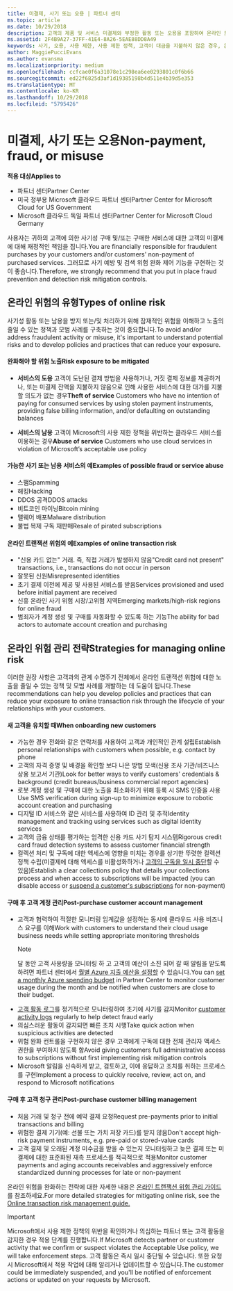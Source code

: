 ```yaml
---
title: 미결제, 사기 또는 오용 | 파트너 센터
ms.topic: article
ms.date: 10/29/2018
description: 고객의 제품 및 서비스 미결제와 부정한 활동 또는 오용을 포함하여 온라인 트랜잭션의 위험을 관리하기 위한 전략입니다.
ms.assetid: 2F4B9A27-37FF-41E4-8A26-5EAE88DD8A49
keywords: 사기, 오용, 사용 제한, 사용 제한 정책, 고객이 대금을 지불하지 않은 경우, 온라인 위험, 서비스 도용, 서비스 남용, 구독 일시 중단
author: MaggiePucciEvans
ms.author: evansma
ms.localizationpriority: medium
ms.openlocfilehash: ccfcae0f6a31078e1c298ea6ee0293801c0f6b66
ms.sourcegitcommit: ed22f6825d3af1d19385198b4d511e4b39d5e353
ms.translationtype: MT
ms.contentlocale: ko-KR
ms.lasthandoff: 10/29/2018
ms.locfileid: "5795426"
---
```

# <a name="non-payment-fraud-or-misuse"></a><span data-ttu-id="405e5-104">미결제, 사기 또는 오용</span><span class="sxs-lookup"><span data-stu-id="405e5-104">Non-payment, fraud, or misuse</span></span>

**<span data-ttu-id="405e5-105">적용 대상</span><span class="sxs-lookup"><span data-stu-id="405e5-105">Applies to</span></span>**

-  <span data-ttu-id="405e5-106">파트너 센터</span><span class="sxs-lookup"><span data-stu-id="405e5-106">Partner Center</span></span>
-  <span data-ttu-id="405e5-107">미국 정부용 Microsoft 클라우드 파트너 센터</span><span class="sxs-lookup"><span data-stu-id="405e5-107">Partner Center for Microsoft Cloud for US Government</span></span>
-  <span data-ttu-id="405e5-108">Microsoft 클라우드 독일 파트너 센터</span><span class="sxs-lookup"><span data-stu-id="405e5-108">Partner Center for Microsoft Cloud Germany</span></span>

<span data-ttu-id="405e5-109">사용자는 귀하의 고객에 의한 사기성 구매 및/또는 구매한 서비스에 대한 고객의 미결제에 대해 재정적인 책임을 집니다.</span><span class="sxs-lookup"><span data-stu-id="405e5-109">You are financially responsible for fraudulent purchases by your customers and/or customers' non-payment of purchased services.</span></span> <span data-ttu-id="405e5-110">그러므로 사기 예방 및 검색 위험 완화 제어 기능을 구현하는 것이 좋습니다.</span><span class="sxs-lookup"><span data-stu-id="405e5-110">Therefore, we strongly recommend that you put in place fraud prevention and detection risk mitigation controls.</span></span>

## <a name="types-of-online-risk"></a><span data-ttu-id="405e5-111">온라인 위험의 유형</span><span class="sxs-lookup"><span data-stu-id="405e5-111">Types of online risk</span></span>

<span data-ttu-id="405e5-112">사기성 활동 또는 남용을 방지 또는/및 처리하기 위해 잠재적인 위험을 이해하고 노출의 줄일 수 있는 정책과 모범 사례를 구축하는 것이 중요합니다.</span><span class="sxs-lookup"><span data-stu-id="405e5-112">To avoid and/or address fraudulent activity or misuse, it's important to understand potential risks and to develop policies and practices that can reduce your exposure.</span></span>

#### <a name="risk-exposure-to-be-mitigated"></a><span data-ttu-id="405e5-113">완화해야 할 위험 노출</span><span class="sxs-lookup"><span data-stu-id="405e5-113">Risk exposure to be mitigated</span></span>

- <span data-ttu-id="405e5-114">**서비스의 도용** 고객이 도난된 결제 방법을 사용하거나, 거짓 결제 정보를 제공하거나, 또는 미결제 잔액을 지불하지 않음으로 인해 사용한 서비스에 대한 대가를 지불할 의도가 없는 경우</span><span class="sxs-lookup"><span data-stu-id="405e5-114">**Theft of service** Customers who have no intention of paying for consumed services by using stolen payment instruments, providing false billing information, and/or defaulting on outstanding balances</span></span>

- <span data-ttu-id="405e5-115">**서비스의 남용** 고객이 Microsoft의 사용 제한 정책을 위반하는 클라우드 서비스를 이용하는 경우</span><span class="sxs-lookup"><span data-stu-id="405e5-115">**Abuse of service** Customers who use cloud services in violation of Microsoft’s acceptable use policy</span></span>

#### <a name="examples-of-possible-fraud-or-service-abuse"></a><span data-ttu-id="405e5-116">가능한 사기 또는 남용 서비스의 예</span><span class="sxs-lookup"><span data-stu-id="405e5-116">Examples of possible fraud or service abuse</span></span>
- <span data-ttu-id="405e5-117">스팸</span><span class="sxs-lookup"><span data-stu-id="405e5-117">Spamming</span></span>
- <span data-ttu-id="405e5-118">해킹</span><span class="sxs-lookup"><span data-stu-id="405e5-118">Hacking</span></span>
- <span data-ttu-id="405e5-119">DDOS 공격</span><span class="sxs-lookup"><span data-stu-id="405e5-119">DDOS attacks</span></span>
- <span data-ttu-id="405e5-120">비트코인 마이닝</span><span class="sxs-lookup"><span data-stu-id="405e5-120">Bitcoin mining</span></span>
- <span data-ttu-id="405e5-121">맬웨어 배포</span><span class="sxs-lookup"><span data-stu-id="405e5-121">Malware distribution</span></span>
- <span data-ttu-id="405e5-122">불법 복제 구독 재판매</span><span class="sxs-lookup"><span data-stu-id="405e5-122">Resale of pirated subscriptions</span></span> 

#### <a name="examples-of-online-transaction-risk"></a><span data-ttu-id="405e5-123">온라인 트랜잭션 위험의 예</span><span class="sxs-lookup"><span data-stu-id="405e5-123">Examples of online transaction risk</span></span>
- <span data-ttu-id="405e5-124">"신용 카드 없는" 거래. 즉, 직접 거래가 발생하지 않음</span><span class="sxs-lookup"><span data-stu-id="405e5-124">"Credit card not present" transactions, i.e., transactions do not occur in person</span></span>
- <span data-ttu-id="405e5-125">잘못된 신원</span><span class="sxs-lookup"><span data-stu-id="405e5-125">Misrepresented identities</span></span>
- <span data-ttu-id="405e5-126">초기 결제 이전에 제공 및 사용된 서비스를 받음</span><span class="sxs-lookup"><span data-stu-id="405e5-126">Services provisioned and used before initial payment are received</span></span>
- <span data-ttu-id="405e5-127">신흥 온라인 사기 위험 시장/고위험 지역</span><span class="sxs-lookup"><span data-stu-id="405e5-127">Emerging markets/high-risk regions for online fraud</span></span>
- <span data-ttu-id="405e5-128">범죄자가 계정 생성 및 구매를 자동화할 수 있도록 하는 기능</span><span class="sxs-lookup"><span data-stu-id="405e5-128">The ability for bad actors to automate account creation and purchasing</span></span>

## <a name="strategies-for-managing-online-risk"></a><span data-ttu-id="405e5-129">온라인 위험 관리 전략</span><span class="sxs-lookup"><span data-stu-id="405e5-129">Strategies for managing online risk</span></span>

<span data-ttu-id="405e5-130">이러한 권장 사항은 고객과의 관계 수명주기 전체에서 온라인 트랜잭션 위험에 대한 노출을 줄일 수 있는 정책 및 모범 사례를 개발하는 데 도움이 됩니다.</span><span class="sxs-lookup"><span data-stu-id="405e5-130">These recommendations can help you develop policies and practices that can reduce your exposure to online transaction risk through the lifecycle of your relationships with your customers.</span></span>  

#### <a name="when-onboarding-new-customers"></a><span data-ttu-id="405e5-131">새 고객을 유치할 때</span><span class="sxs-lookup"><span data-stu-id="405e5-131">When onboarding new customers</span></span>
- <span data-ttu-id="405e5-132">가능한 경우 전화와 같은 연락처를 사용하여 고객과 개인적인 관계 설립</span><span class="sxs-lookup"><span data-stu-id="405e5-132">Establish personal relationships with customers when possible, e.g. contact by phone</span></span>
- <span data-ttu-id="405e5-133">고객의 자격 증명 및 배경을 확인할 보다 나은 방법 모색(신용 조사 기관/비즈니스 상용 보고서 기관)</span><span class="sxs-lookup"><span data-stu-id="405e5-133">Look for better ways to verify customers' credentials & background (credit bureaus/business commercial report agencies)</span></span> 
- <span data-ttu-id="405e5-134">로봇 계정 생성 및 구매에 대한 노출을 최소화하기 위해 등록 시 SMS 인증을 사용</span><span class="sxs-lookup"><span data-stu-id="405e5-134">Use SMS verification during sign-up to minimize exposure to robotic account creation and purchasing</span></span>
- <span data-ttu-id="405e5-135">디지털 ID 서비스와 같은 서비스를 사용하여 ID 관리 및 추적</span><span class="sxs-lookup"><span data-stu-id="405e5-135">Identity management and tracking using services such as digital identity services</span></span>
- <span data-ttu-id="405e5-136">고객의 금융 상태를 평가하는 엄격한 신용 카드 사기 탐지 시스템</span><span class="sxs-lookup"><span data-stu-id="405e5-136">Rigorous credit card fraud detection systems to assess customer financial strength</span></span>
- <span data-ttu-id="405e5-137">컬렉션 처리 및 구독에 대한 액세스에 영향을 미치는 경우를 상기한 뚜렷한 컬렉션 정책 수립(미결제에 대해 액세스를 비활성화하거나 [고객의 구독을 일시 중단](suspend-a-subscription.md)할 수 있음)</span><span class="sxs-lookup"><span data-stu-id="405e5-137">Establish a clear collections policy that details your collections process and when access to subscriptions will be impacted (you can disable access or [suspend a customer's subscriptions](suspend-a-subscription.md) for non-payment)</span></span>

#### <a name="post-purchase-customer-account-management"></a><span data-ttu-id="405e5-138">구매 후 고객 계정 관리</span><span class="sxs-lookup"><span data-stu-id="405e5-138">Post-purchase customer account management</span></span>
- <span data-ttu-id="405e5-139">고객과 협력하여 적절한 모니터링 임계값을 설정하는 동시에 클라우드 사용 비즈니스 요구를 이해</span><span class="sxs-lookup"><span data-stu-id="405e5-139">Work with customers to understand their cloud usage business needs while setting appropriate monitoring thresholds</span></span>
    > [!NOTE]  
    >  <span data-ttu-id="405e5-140">달 동안 고객 사용량을 모니터링 하 고 고객의 예산이 소진 되어 갈 때 알림을 받도록 하려면 파트너 센터에서 [월별 Azure 지출 예산을 설정할](set-an-azure-spending-budget-for-your-customers.md) 수 있습니다.</span><span class="sxs-lookup"><span data-stu-id="405e5-140">You can [set a monthly Azure spending budget](set-an-azure-spending-budget-for-your-customers.md) in Partner Center to monitor customer usage during the month and be notified when customers are close to their budget.</span></span>
- <span data-ttu-id="405e5-141">[고객 활동 로그](activity-logs.md)를 정기적으로 모니터링하여 초기에 사기를 감지</span><span class="sxs-lookup"><span data-stu-id="405e5-141">Monitor [customer activity logs](activity-logs.md) regularly to help detect fraud early</span></span>
- <span data-ttu-id="405e5-142">의심스러운 활동이 감지되면 빠른 초치 시행</span><span class="sxs-lookup"><span data-stu-id="405e5-142">Take quick action when suspicious activities are detected</span></span>
- <span data-ttu-id="405e5-143">위험 완화 컨트롤을 구현하지 않은 경우 고객에게 구독에 대한 전체 관리자 액세스 권한을 부여하지 않도록 함</span><span class="sxs-lookup"><span data-stu-id="405e5-143">Avoid giving customers full administrative access to subscriptions without first implementing risk mitigation controls</span></span>
- <span data-ttu-id="405e5-144">Microsoft 알림을 신속하게 받고, 검토하고, 이에 응답하고 조치를 취하는 프로세스를 구현</span><span class="sxs-lookup"><span data-stu-id="405e5-144">Implement a process to quickly receive, review, act on, and respond to Microsoft notifications</span></span>

#### <a name="post-purchase-customer-billing-management"></a><span data-ttu-id="405e5-145">구매 후 고객 청구 관리</span><span class="sxs-lookup"><span data-stu-id="405e5-145">Post-purchase customer billing management</span></span>
- <span data-ttu-id="405e5-146">처음 거래 및 청구 전에 예약 결제 요청</span><span class="sxs-lookup"><span data-stu-id="405e5-146">Request pre-payments prior to initial transactions and billing</span></span> 
- <span data-ttu-id="405e5-147">위험한 결제 기기(예: 선불 또는 가치 저장 카드)를 받지 않음</span><span class="sxs-lookup"><span data-stu-id="405e5-147">Don't accept high-risk payment instruments, e.g. pre-paid or stored-value cards</span></span>
- <span data-ttu-id="405e5-148">고객 결제 및 오래된 계정 미수금을 받을 수 있는지 모니터링하고 늦은 결제 또는 미결제에 대한 표준화된 재촉 프로세스를 적극적으로 적용</span><span class="sxs-lookup"><span data-stu-id="405e5-148">Monitor customer payments and aging accounts receivables and aggressively enforce standardized dunning processes for late or non-payment</span></span>

<span data-ttu-id="405e5-149">온라인 위험을 완화하는 전략에 대한 자세한 내용은 [온라인 트랜잭션 위험 관리 가이드](https://assets.windowsphone.com/7d885238-e13b-4f10-a682-3d5adacd2859/CSP-PartnerRiskGuide-APSFinal_InvariantCulture_Default.zip)를 참조하세요.</span><span class="sxs-lookup"><span data-stu-id="405e5-149">For more detailed strategies for mitigating online risk, see the [Online transaction risk management guide.](https://assets.windowsphone.com/7d885238-e13b-4f10-a682-3d5adacd2859/CSP-PartnerRiskGuide-APSFinal_InvariantCulture_Default.zip)</span></span>

> [!IMPORTANT]  
> <span data-ttu-id="405e5-150">Microsoft에서 사용 제한 정책의 위반을 확인하거나 의심하는 파트너 또는 고객 활동을 감지한 경우 적용 단계를 진행합니다.</span><span class="sxs-lookup"><span data-stu-id="405e5-150">If Microsoft detects partner or customer activity that we confirm or suspect violates the Acceptable Use policy, we will take enforcement steps.</span></span> <span data-ttu-id="405e5-151">고객 활동은 즉시 일시 중단될 수 있습니다. 또한 요청 시 Microsoft에서 적용 작업에 대해 알리거나 업데이트할 수 있습니다.</span><span class="sxs-lookup"><span data-stu-id="405e5-151">The customer could be immediately suspended, and you'll be notified of enforcement actions or updated on your requests by Microsoft.</span></span>

 

 



